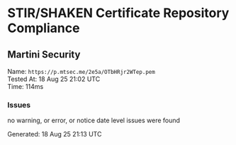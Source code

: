 # STIR/SHAKEN Certificate Repository Compliance

## Martini Security

Name: `https://p.mtsec.me/2e5a/OTbHRjr2WTep.pem`\
Tested At: 18 Aug 25 21:02 UTC\
Time: 114ms

### Issues

no warning, or error, or notice date level issues were found

Generated: 18 Aug 25 21:13 UTC